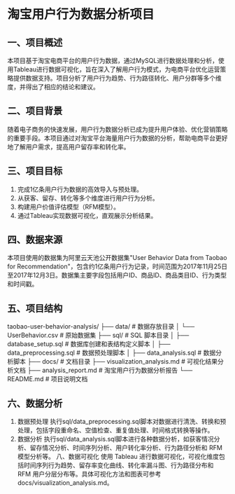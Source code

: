 # 淘宝用户行为数据分析项目

## 一、项目概述
本项目基于淘宝电商平台的用户行为数据，通过MySQL进行数据处理和分析，使用Tableau进行数据可视化，旨在深入了解用户行为模式，为电商平台优化运营策略提供数据支持。项目分析了用户行为趋势、行为路径转化、用户分群等多个维度，并得出了相应的结论和建议。

## 二、项目背景
随着电子商务的快速发展，用户行为数据分析已成为提升用户体验、优化营销策略的重要手段。本项目通过对淘宝平台海量用户行为数据的分析，帮助电商平台更好地了解用户需求，提高用户留存率和转化率。

## 三、项目目标
1. 完成1亿条用户行为数据的高效导入与预处理。
2. 从获客、留存、转化等多个维度进行用户行为分析。
3. 构建用户价值评估模型（RFM模型）。
4. 通过Tableau实现数据可视化，直观展示分析结果。

## 四、数据来源
本项目使用的数据集为阿里云天池公开数据集"User Behavior Data from Taobao for Recommendation"，包含约1亿条用户行为记录，时间范围为2017年11月25日至2017年12月3日。数据集主要字段包括用户ID、商品ID、商品类目ID、行为类型和时间戳。

## 五、项目结构
taobao-user-behavior-analysis/
├── data/ # 数据存放目录
│ └── UserBehavior.csv # 原始数据集
├── sql/ # SQL 脚本目录
│ ├── database_setup.sql # 数据库创建和表结构定义脚本
│ ├── data_preprocessing.sql # 数据预处理脚本
│ ├── data_analysis.sql # 数据分析脚本
├── docs/ # 文档目录
   ├── visualization_analysis.md # 可视化结果分析文档
   ├── analysis_report.md # 淘宝用户行为数据分析报告
└── README.md # 项目说明文档

## 六、数据分析
1. 数据预处理
执行sql/data_preprocessing.sql脚本对数据进行清洗、转换和预处理，包括字段重命名、空值检查、重复值处理、时间格式转换等操作。
2. 数据分析
执行sql/data_analysis.sql脚本进行各种数据分析，如获客情况分析、留存情况分析、时间序列分析、用户转化率分析、行为路径分析和 RFM 模型分析等。
八、数据可视化
使用 Tableau 进行数据可视化，可视化维度包括时间序列行为趋势、留存率变化曲线、转化率漏斗图、行为路径分布和 RFM 用户分层分布等。具体可视化方法和图表可参考docs/visualization_analysis.md。
